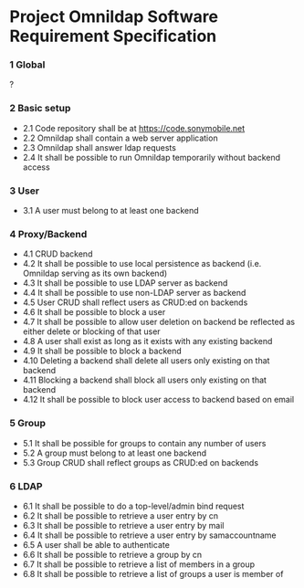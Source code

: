 # Project Omnildap Software Requirement Specification
### 1 Global 
 ?

###  2 Basic setup
 - 2.1 Code repository shall be at https://code.sonymobile.net
 - 2.2 Omnildap shall contain a web server application
 - 2.3 Omnildap shall answer ldap requests
 - 2.4 It shall be possible to run Omnildap temporarily without backend access

### 3 User
 - 3.1 A user must belong to at least one backend

### 4 Proxy/Backend
 - 4.1 CRUD backend
 - 4.2 It shall be possible to use local persistence as backend (i.e. Omnildap serving as its own backend)
 - 4.3 It shall be possible to use LDAP server as backend
 - 4.4 It shall be possible to use non-LDAP server as backend
 - 4.5 User CRUD shall reflect users as CRUD:ed on backends
 - 4.6 It shall be possible to block a user
 - 4.7 It shall be possible to allow user deletion on backend be reflected as either delete or blocking of that user
 - 4.8 A user shall exist as long as it exists with any existing backend
 - 4.9 It shall be possible to block a backend
 - 4.10 Deleting a backend shall delete all users only existing on that backend
 - 4.11 Blocking a backend shall block all users only existing on that backend
 - 4.12 It shall be possible to block user access to backend based on email

### 5 Group
 - 5.1 It shall be possible for groups to contain any number of users
 - 5.2 A group must belong to at least one backend
 - 5.3 Group CRUD shall reflect groups as CRUD:ed on backends

### 6 LDAP
 - 6.1 It shall be possible to do a top-level/admin bind request
 - 6.2 It shall be possible to retrieve a user entry by cn
 - 6.3 It shall be possible to retrieve a user entry by mail
 - 6.4 It shall be possible to retrieve a user entry by samaccountname
 - 6.5 A user shall be able to authenticate
 - 6.6 It shall be possible to retrieve a group by cn
 - 6.7 It shall be possible to retrieve a list of members in a group
 - 6.8 It shall be possible to retrieve a list of groups a user is member of

